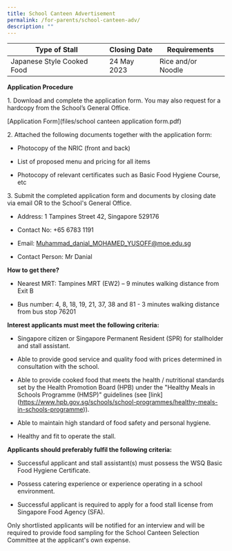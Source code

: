 ```yaml
---
title: School Canteen Advertisement
permalink: /for-parents/school-canteen-adv/
description: ""
---
```

| Type of Stall | Closing Date | Requirements |
| -------- | -------- | -------- |
| Japanese Style Cooked Food     | 24 May 2023     | Rice and/or Noodle     |



**Application Procedure**

1\. Download and complete the application form. You may also request for a hardcopy from the School’s General Office.

[Application Form](files/school canteen application form.pdf)

2\. Attached the following documents together with the application form:

* Photocopy of the NRIC (front and back)

* List of proposed menu and pricing for all items

* Photocopy of relevant certificates such as Basic Food Hygiene Course, etc

3\. Submit the completed application form and documents by closing date via email OR to the School's General Office.

* Address: 1 Tampines Street 42, Singapore 529176

* Contact No: +65 6783 1191

* Email: Muhammad_danial_MOHAMED_YUSOFF@moe.edu.sg

* Contact Person: Mr Danial

**How to get there?**

* Nearest MRT: Tampines MRT (EW2) – 9 minutes walking distance from Exit B

* Bus number: 4, 8, 18, 19, 21, 37, 38 and 81 - 3 minutes walking distance from bus stop 76201

**Interest applicants must meet the following criteria:**

* Singapore citizen or Singapore Permanent Resident (SPR) for stallholder and stall assistant.

* Able to provide good service and quality food with prices determined in consultation with the school.

* Able to provide cooked food that meets the health / nutritional standards set by the Health Promotion Board (HPB) under the "Healthy Meals in Schools Programme (HMSP)" guidelines (see \[link\](https://www.hpb.gov.sg/schools/school-programmes/healthy-meals-in-schools-programme)).

* Able to maintain high standard of food safety and personal hygiene.

* Healthy and fit to operate the stall.

**Applicants should preferably fulfil the following criteria:**

* Successful applicant and stall assistant(s) must possess the WSQ Basic Food Hygiene Certificate.

* Possess catering experience or experience operating in a school environment.

* Successful applicant is required to apply for a food stall license from Singapore Food Agency (SFA).

Only shortlisted applicants will be notified for an interview and will be required to provide food sampling for the School Canteen Selection Committee at the applicant's own expense.